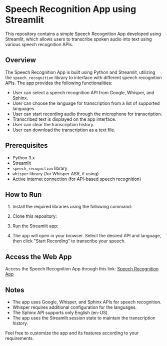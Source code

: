 # Speech Recognition App using Streamlit

This repository contains a simple Speech Recognition App developed using Streamlit, which allows users to transcribe spoken audio into text using various speech recognition APIs.

## Overview

The Speech Recognition App is built using Python and Streamlit, utilizing the `speech_recognition` library to interface with different speech recognition APIs. The app provides the following functionalities:

- User can select a speech recognition API from Google, Whisper, and Sphinx.
- User can choose the language for transcription from a list of supported languages.
- User can start recording audio through the microphone for transcription.
- Transcribed text is displayed on the app interface.
- User can clear the transcription history.
- User can download the transcription as a text file.

## Prerequisites

- Python 3.x
- Streamlit
- `speech_recognition` library
- `whisper` library (for Whisper ASR, if using)
- Active internet connection (for API-based speech recognition)

## How to Run

1. Install the required libraries using the following command:
   
2. Clone this repository:

3. Run the Streamlit app:

4. The app will open in your browser. Select the desired API and language, then click "Start Recording" to transcribe your speech.

## Access the Web App

Access the Speech Recognition App through this link: [Speech Recognition App](https://speechrecognition-sehtel9fwvhk75n3c5hcxk.streamlit.app/)

## Notes

- The app uses Google, Whisper, and Sphinx APIs for speech recognition.
- Whisper requires additional configuration for the languages.
- The Sphinx API supports only English (en-US).
- The app uses the Streamlit session state to maintain the transcription history.

Feel free to customize the app and its features according to your requirements.
